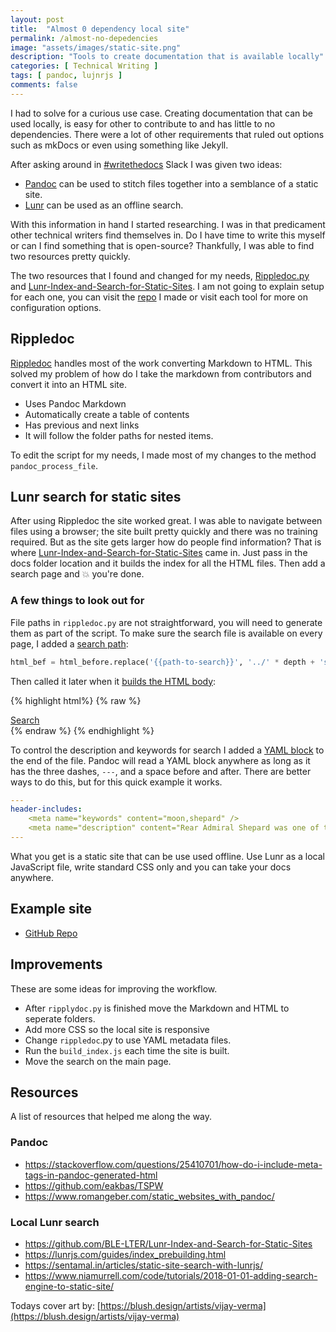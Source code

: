 ```yaml
---
layout: post
title:  "Almost 0 dependency local site"
permalink: /almost-no-depedencies
image: "assets/images/static-site.png"
description: "Tools to create documentation that is available locally"
categories: [ Technical Writing ]
tags: [ pandoc, lujnrjs ]
comments: false
---
```


I had to solve for a curious use case. Creating documentation that can be used locally, is easy for other to contribute to and has little to no dependencies. There were a lot of other requirements that ruled out options such as mkDocs or even using something like Jekyll.

After asking around in [#writethedocs](https://www.writethedocs.org/slack/) Slack I was given two ideas:

* [Pandoc](https://pandoc.org/) can be used to stitch files together into a semblance of a static site.
* [Lunr](https://lunrjs.com/guides/getting_started.html) can be used as an offline search.

With this information in hand I started researching. I was in that predicament other technical writers find themselves in. Do I have time to write this myself or can I find something that is open-source? Thankfully, I was able to find two resources pretty quickly.

The two resources that I found and changed for my needs, [Rippledoc.py](http://www.unexpected-vortices.com/sw/rippledoc/index.html) and [Lunr-Index-and-Search-for-Static-Sites](https://github.com/BLE-LTER/Lunr-Index-and-Search-for-Static-Sites). I am not going to explain setup for each one, you can visit the [repo](https://github.com/tjperry07/pandoc-local-site) I made or visit each tool for more on configuration options.

## Rippledoc

[Rippledoc](https://gitlab.com/uvtc/rippledoc) handles most of the work converting Markdown to HTML. This solved my problem of how do I take the markdown from contributors and convert it into an HTML site.

* Uses Pandoc Markdown
* Automatically create a table of contents
* Has previous and next links
* It will follow the folder paths for nested items.

To edit the script for my needs, I made most of my changes to the method `pandoc_process_file`.

## Lunr search for static sites

After using Rippledoc the site worked great. I was able to navigate between files using a browser; the site built pretty quickly and there was no training required. But as the site gets larger how do people find information? That is where [Lunr-Index-and-Search-for-Static-Sites](https://github.com/BLE-LTER/Lunr-Index-and-Search-for-Static-Sites) came in. Just pass in the docs folder location and it builds the index for all the HTML files. Then add a search page and :boom: you're done.

### A few things to look out for

File paths in `rippledoc.py` are not straightforward, you will need to generate them as part of the script. To make sure the search file is available on every page, I added a [search path](https://github.com/tjperry07/pandoc-local-site/blob/master/docs/rippledoc.py#L362): 

```python
html_bef = html_before.replace('{{path-to-search}}', '../' * depth + 'search.html')
```

Then called it later when it [builds the HTML body](https://github.com/tjperry07/pandoc-local-site/blob/master/docs/rippledoc.py#L475):


{% highlight html%}
{% raw %}
  <div id="nav">
    <a href="{{path-to-search}}">Search</a>
  </div>
{% endraw %}
{% endhighlight %}

To control the description and keywords for search I added a [YAML block](https://raw.githubusercontent.com/tjperry07/pandoc-local-site/master/docs/alan_bean.md) to the end of the file. Pandoc will read a YAML block anywhere as long as it has the three dashes, `---`, and a space before and after. There are better ways to do this, but for this quick example it works.

```yaml
---
header-includes:
    <meta name="keywords" content="moon,shepard" />
    <meta name="description" content="Rear Admiral Shepard was one of the Mercury astronauts named by NASA in April 1959, and he holds the distinction of being the first American to journey into space." />
---
```

What you get is a static site that can be use used offline. Use Lunr as a local JavaScript file, write standard CSS only and you can take your docs anywhere.

## Example site

* [GitHub Repo](https://github.com/tjperry07/pandoc-local-site)

## Improvements

These are some ideas for improving the workflow.

* After `ripplydoc.py` is finished move the Markdown and HTML to seperate folders.
* Add more CSS so the local site is responsive
* Change `rippledoc`.py to use YAML metadata files.
* Run the `build_index.js` each time the site is built.
* Move the search on the main page.

## Resources

A list of resources that helped me along the way.

### Pandoc

* <https://stackoverflow.com/questions/25410701/how-do-i-include-meta-tags-in-pandoc-generated-html>
* <https://github.com/eakbas/TSPW>
* <https://www.romangeber.com/static_websites_with_pandoc/>

### Local Lunr search

* <https://github.com/BLE-LTER/Lunr-Index-and-Search-for-Static-Sites>
* <https://lunrjs.com/guides/index_prebuilding.html>
* <https://sentamal.in/articles/static-site-search-with-lunrjs/>
* <https://www.niamurrell.com/code/tutorials/2018-01-01-adding-search-engine-to-static-site/>

Todays cover art by: [https://blush.design/artists/vijay-verma](https://blush.design/artists/vijay-verma)